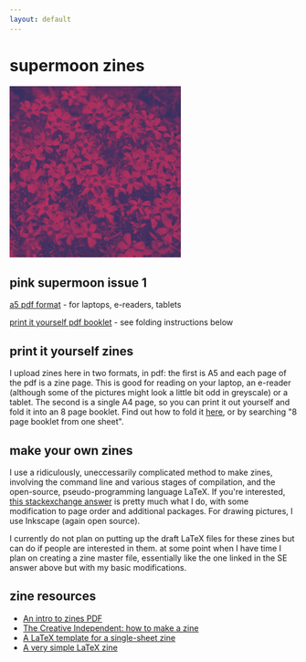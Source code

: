 ```yaml
---
layout: default
---
```

# supermoon zines

![Phlox](phlox2.jpg)

## pink supermoon issue 1
[a5 pdf format](meabnimurcu.github.io/zines/pinksupermoon1/pinksupermoon1a5.pdf) - for laptops, e-readers, tablets

[print it yourself pdf booklet](meabnimurcu.github.io/zines/pinksupermoon1/pinksupermoon1booklet.pdf) - see folding instructions below

## print it yourself zines

I upload zines here in two formats, in pdf: the first is A5 and each page of the pdf is a zine page. This is good for reading on your laptop, an e-reader (although some of the pictures might look a little bit odd in greyscale) or a tablet. The second is a single A4 page, so you can print it out yourself and fold it into an 8 page booklet. Find out how to fold it [here](https://pocketmod.com/howto), or by searching "8 page booklet from one sheet".


## make your own zines

I use a ridiculously, uneccessarily complicated method to make zines, involving the command line and various stages of compilation, and the open-source, pseudo-programming language LaTeX. If you're interested, [this stackexchange answer](https://tex.stackexchange.com/questions/463741/how-to-create-template-for-foldable-booklet-requires-rotating-and-reordering-pa) is pretty much what I do, with some modification to page order and additional packages. For drawing pictures, I use Inkscape (again open source). 

I currently do not plan on putting up the draft LaTeX files for these zines but can do if people are interested in them. at some point when I have time I plan on creating a zine master file, essentially like the one linked in the SE answer above but with my basic modifications.

## zine resources

* [An intro to zines PDF](https://wemakezines.com/wp-content/uploads/2017/12/DIY-No2-Zines-2.pdf)
* [The Creative Independent: how to make a zine](https://thecreativeindependent.com/guides/how-to-make-a-zine/)
* [A LaTeX template for a single-sheet zine](https://github.com/polychora-org/8up-zine)
* [A very simple LaTeX zine](https://tex.stackexchange.com/questions/463741/how-to-create-template-for-foldable-booklet-requires-rotating-and-reordering-pa)
